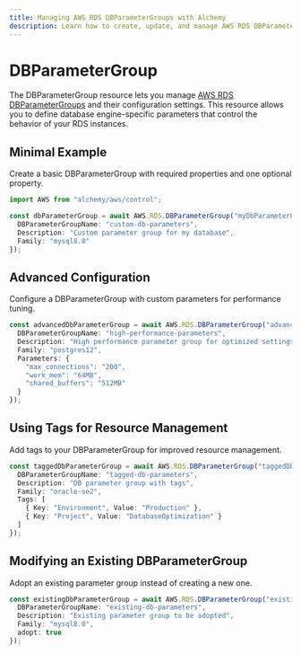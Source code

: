 ```yaml
---
title: Managing AWS RDS DBParameterGroups with Alchemy
description: Learn how to create, update, and manage AWS RDS DBParameterGroups using Alchemy Cloud Control.
---
```


# DBParameterGroup

The DBParameterGroup resource lets you manage [AWS RDS DBParameterGroups](https://docs.aws.amazon.com/rds/latest/userguide/) and their configuration settings. This resource allows you to define database engine-specific parameters that control the behavior of your RDS instances.

## Minimal Example

Create a basic DBParameterGroup with required properties and one optional property.

```ts
import AWS from "alchemy/aws/control";

const dbParameterGroup = await AWS.RDS.DBParameterGroup("myDbParameterGroup", {
  DBParameterGroupName: "custom-db-parameters",
  Description: "Custom parameter group for my database",
  Family: "mysql8.0"
});
```

## Advanced Configuration

Configure a DBParameterGroup with custom parameters for performance tuning.

```ts
const advancedDbParameterGroup = await AWS.RDS.DBParameterGroup("advancedDbParameterGroup", {
  DBParameterGroupName: "high-performance-parameters",
  Description: "High performance parameter group for optimized settings",
  Family: "postgres12",
  Parameters: {
    "max_connections": "200",
    "work_mem": "64MB",
    "shared_buffers": "512MB"
  }
});
```

## Using Tags for Resource Management

Add tags to your DBParameterGroup for improved resource management.

```ts
const taggedDbParameterGroup = await AWS.RDS.DBParameterGroup("taggedDbParameterGroup", {
  DBParameterGroupName: "tagged-db-parameters",
  Description: "DB parameter group with tags",
  Family: "oracle-se2",
  Tags: [
    { Key: "Environment", Value: "Production" },
    { Key: "Project", Value: "DatabaseOptimization" }
  ]
});
```

## Modifying an Existing DBParameterGroup

Adopt an existing parameter group instead of creating a new one.

```ts
const existingDbParameterGroup = await AWS.RDS.DBParameterGroup("existingDbParameterGroup", {
  DBParameterGroupName: "existing-db-parameters",
  Description: "Existing parameter group to be adopted",
  Family: "mysql8.0",
  adopt: true
});
```